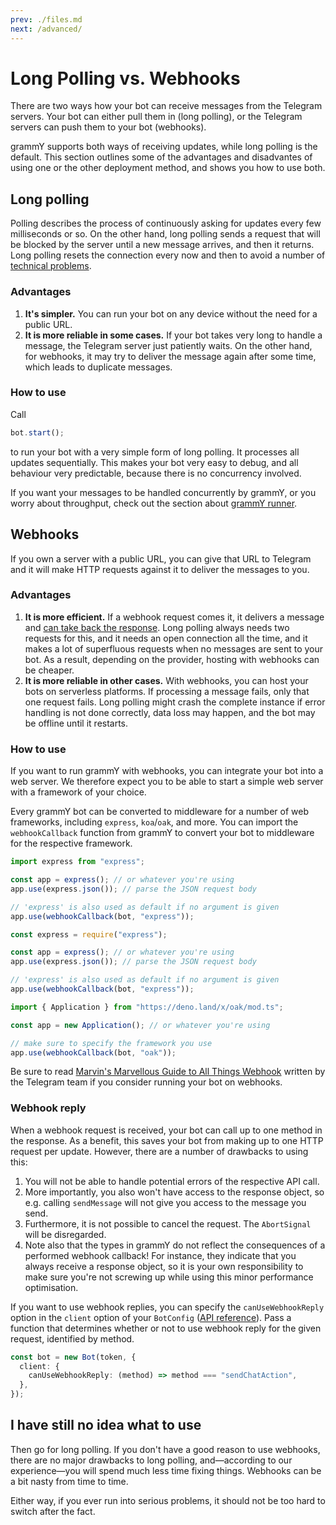 ```yaml
---
prev: ./files.md
next: /advanced/
---
```


# Long Polling vs. Webhooks

There are two ways how your bot can receive messages from the Telegram servers.
Your bot can either pull them in (long polling), or the Telegram servers can push them to your bot (webhooks).

grammY supports both ways of receiving updates, while long polling is the default.
This section outlines some of the advantages and disadvantes of using one or the other deployment method, and shows you how to use both.

## Long polling

Polling describes the process of continuously asking for updates every few milliseconds or so.
On the other hand, long polling sends a request that will be blocked by the server until a new message arrives, and then it returns.
Long polling resets the connection every now and then to avoid a number of [technical problems](https://tools.ietf.org/id/draft-loreto-http-bidirectional-07.html#timeouts).

### Advantages

1. **It's simpler.**
   You can run your bot on any device without the need for a public URL.
2. **It is more reliable in some cases.**
   If your bot takes very long to handle a message, the Telegram server just patiently waits.
   On the other hand, for webhooks, it may try to deliver the message again after some time, which leads to duplicate messages.

### How to use

Call

```ts
bot.start();
```

to run your bot with a very simple form of long polling.
It processes all updates sequentially.
This makes your bot very easy to debug, and all behaviour very predictable, because there is no concurrency involved.

If you want your messages to be handled concurrently by grammY, or you worry about throughput, check out the section about [grammY runner](/plugins/runner.md).

## Webhooks

If you own a server with a public URL, you can give that URL to Telegram and it will make HTTP requests against it to deliver the messages to you.

### Advantages

1. **It is more efficient.**
   If a webhook request comes it, it delivers a message and [can take back the response](#webhook-reply).
   Long polling always needs two requests for this, and it needs an open connection all the time, and it makes a lot of superfluous requests when no messages are sent to your bot. As a result, depending on the provider, hosting with webhooks can be cheaper.
2. **It is more reliable in other cases.**
   With webhooks, you can host your bots on serverless platforms.
   If processing a message fails, only that one request fails.
   Long polling might crash the complete instance if error handling is not done correctly, data loss may happen, and the bot may be offline until it restarts.

### How to use

If you want to run grammY with webhooks, you can integrate your bot into a web server.
We therefore expect you to be able to start a simple web server with a framework of your choice.

Every grammY bot can be converted to middleware for a number of web frameworks, including `express`, `koa`/`oak`, and more.
You can import the `webhookCallback` function from grammY to convert your bot to middleware for the respective framework.

<CodeGroup>
 <CodeGroupItem title="TS">

```ts
import express from "express";

const app = express(); // or whatever you're using
app.use(express.json()); // parse the JSON request body

// 'express' is also used as default if no argument is given
app.use(webhookCallback(bot, "express"));
```

 </CodeGroupItem>
 <CodeGroupItem title="JS">

```js
const express = require("express");

const app = express(); // or whatever you're using
app.use(express.json()); // parse the JSON request body

// 'express' is also used as default if no argument is given
app.use(webhookCallback(bot, "express"));
```

 </CodeGroupItem>
 <CodeGroupItem title="Deno">

```ts
import { Application } from "https://deno.land/x/oak/mod.ts";

const app = new Application(); // or whatever you're using

// make sure to specify the framework you use
app.use(webhookCallback(bot, "oak"));
```

 </CodeGroupItem>
</CodeGroup>

Be sure to read [Marvin's Marvellous Guide to All Things Webhook](https://core.telegram.org/bots/webhooks) written by the Telegram team if you consider running your bot on webhooks.

### Webhook reply

When a webhook request is received, your bot can call up to one method in the response.
As a benefit, this saves your bot from making up to one HTTP request per update. However, there are a number of drawbacks to using this:

1. You will not be able to handle potential errors of the respective API call.
2. More importantly, you also won't have access to the response object, so e.g. calling `sendMessage` will not give you access to the message you send.
3. Furthermore, it is not possible to cancel the request. The `AbortSignal` will be disregarded.
4. Note also that the types in grammY do not reflect the consequences of a performed webhook callback!
   For instance, they indicate that you always receive a response object, so it is your own responsibility to make sure you're not screwing up while using this minor performance optimisation.

If you want to use webhook replies, you can specify the `canUseWebhookReply` option in the `client` option of your `BotConfig` ([API reference](https://doc.deno.land/https/deno.land/x/grammy/mod.ts#BotConfig)).
Pass a function that determines whether or not to use webhook reply for the given request, identified by method.

```ts
const bot = new Bot(token, {
  client: {
    canUseWebhookReply: (method) => method === "sendChatAction",
  },
});
```

## I have still no idea what to use

Then go for long polling.
If you don't have a good reason to use webhooks, there are no major drawbacks to long polling, and—according to our experience—you will spend much less time fixing things.
Webhooks can be a bit nasty from time to time.

Either way, if you ever run into serious problems, it should not be too hard to switch after the fact.
